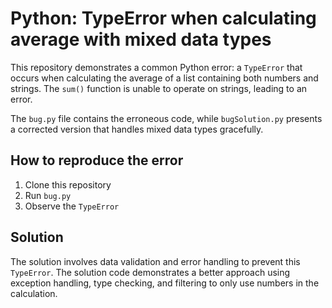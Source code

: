 # Python: TypeError when calculating average with mixed data types
This repository demonstrates a common Python error: a `TypeError` that occurs when calculating the average of a list containing both numbers and strings.  The `sum()` function is unable to operate on strings, leading to an error.

The `bug.py` file contains the erroneous code, while `bugSolution.py` presents a corrected version that handles mixed data types gracefully.

## How to reproduce the error
1. Clone this repository
2. Run `bug.py`
3. Observe the `TypeError`

## Solution
The solution involves data validation and error handling to prevent this `TypeError`. The solution code demonstrates a better approach using exception handling, type checking, and filtering to only use numbers in the calculation.